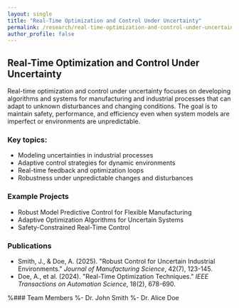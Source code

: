 ```yaml
---
layout: single
title: "Real-Time Optimization and Control Under Uncertainty"
permalink: /research/real-time-optimization-and-control-under-uncertainty/
author_profile: false
---
```


## Real-Time Optimization and Control Under Uncertainty

Real-time optimization and control under uncertainty focuses on developing algorithms and systems for manufacturing and industrial processes that can adapt to unknown disturbances and changing conditions. The goal is to maintain safety, performance, and efficiency even when system models are imperfect or environments are unpredictable.

### Key topics:
- Modeling uncertainties in industrial processes
- Adaptive control strategies for dynamic environments
- Real-time feedback and optimization loops
- Robustness under unpredictable changes and disturbances

### Example Projects
- Robust Model Predictive Control for Flexible Manufacturing
- Adaptive Optimization Algorithms for Uncertain Systems
- Safety-Constrained Real-Time Control

### Publications
- Smith, J., & Doe, A. (2025). "Robust Control for Uncertain Industrial Environments." *Journal of Manufacturing Science*, 42(7), 123-145.
- Doe, A., et al. (2024). "Real-Time Optimization Techniques." *IEEE Transactions on Automation Science*, 18(2), 678-690.


%### Team Members
%- Dr. John Smith
%- Dr. Alice Doe